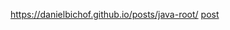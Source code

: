 https://danielbichof.github.io/posts/java-root/
[post](https://danielbichof.github.io/posts/java-root/)
